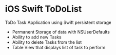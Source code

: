 # iOS Swift ToDoList
ToDo Task Application using Swift persistent storage 

- Permanent Storage of data with NSUserDefaults
- Ability to add new Tasks
- Ability to delete Tasks from the list
- Table View that displays list of task to perform
